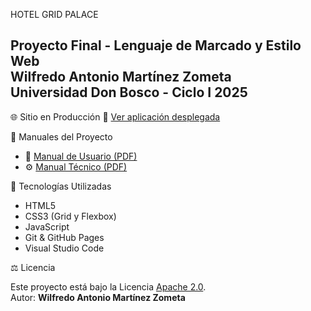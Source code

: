  HOTEL GRID PALACE

**Proyecto Final - Lenguaje de Marcado y Estilo Web**  
**Wilfredo Antonio Martínez Zometa**  
Universidad Don Bosco - Ciclo I 2025
---
🌐 Sitio en Producción
🔗 [Ver aplicación desplegada](https://wilfredo0399.github.io/HOTEL-PROYECTO-FINAL/)

📄 Manuales del Proyecto

- 📘 [Manual de Usuario (PDF)](MANUAL_DE_USUARIO_HOTEL_GRID_PALACE.pdf)
- ⚙️ [Manual Técnico (PDF)](MANUAL_TECNICO_DEL_PROYECTO_HOTEL_GRID_PALACE.pdf)


🚀 Tecnologías Utilizadas

- HTML5
- CSS3 (Grid y Flexbox)
- JavaScript
- Git & GitHub Pages
- Visual Studio Code

⚖️ Licencia

Este proyecto está bajo la Licencia [Apache 2.0](https://www.apache.org/licenses/LICENSE-2.0).  
Autor: **Wilfredo Antonio Martínez Zometa**
